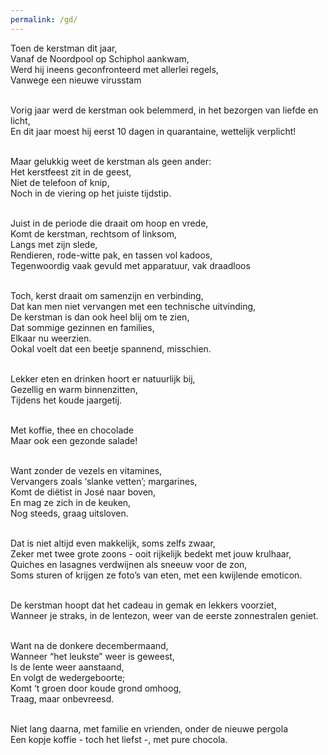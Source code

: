 ```yaml
---
permalink: /gd/
---
```

Toen de kerstman dit jaar,<br />
Vanaf de Noordpool op Schiphol aankwam,<br />
Werd hij ineens geconfronteerd met allerlei regels,<br />
Vanwege een nieuwe virusstam<br /><br />

Vorig jaar werd de kerstman ook belemmerd, in het bezorgen van liefde en licht,<br />
En dit jaar moest hij eerst 10 dagen in quarantaine, wettelijk verplicht!<br /><br />

Maar gelukkig weet de kerstman als geen ander:<br />
Het kerstfeest zit in de geest,<br />
Niet de telefoon of knip,<br />
Noch in de viering op het juiste tijdstip.<br /><br />

Juist in de periode die draait om hoop en vrede,<br />
Komt de kerstman, rechtsom of linksom,<br />
Langs met zijn slede,<br />
Rendieren, rode-witte pak, en tassen vol kadoos,<br />
Tegenwoordig vaak gevuld met apparatuur,  vak draadloos<br /><br />

Toch, kerst draait om samenzijn en verbinding,<br />
Dat kan men niet vervangen met een technische uitvinding,<br />
De kerstman is dan ook heel blij om te zien,<br />
Dat sommige gezinnen en families,<br />
Elkaar nu weerzien.<br />
Ookal voelt dat een beetje spannend, misschien.<br /><br />

Lekker eten en drinken hoort er natuurlijk bij,<br />
Gezellig en warm binnenzitten,<br />
Tijdens het koude jaargetij.<br /><br />

Met koffie, thee en chocolade<br />
Maar ook een gezonde salade!<br /><br />

Want zonder de vezels en vitamines,<br />
Vervangers zoals ‘slanke vetten’; margarines,<br />
Komt de diëtist in José naar boven,<br />
En mag ze zich in de keuken,<br />
Nog steeds, graag uitsloven.<br /><br />


Dat is niet altijd even makkelijk, soms zelfs zwaar,<br />
Zeker met twee grote zoons - ooit rijkelijk bedekt met jouw krulhaar,<br />
Quiches en lasagnes verdwijnen als sneeuw voor de zon,<br /> 
Soms sturen of krijgen ze foto’s van eten, met een kwijlende emoticon.<br /><br />

De kerstman hoopt dat het cadeau in gemak en lekkers voorziet,<br />
Wanneer je straks, in de lentezon, weer van de eerste zonnestralen geniet.<br /><br />

Want na de donkere decembermaand,<br />
Wanneer “het leukste” weer is geweest,<br />
Is de lente weer aanstaand,<br />
En volgt de wedergeboorte;<br />
Komt ‘t groen door koude grond omhoog,<br /> 
Traag, maar onbevreesd.<br /><br />

Niet lang daarna, met familie en vrienden, onder de nieuwe pergola <br />
Een kopje koffie - toch het liefst -, met pure chocola.<br />








